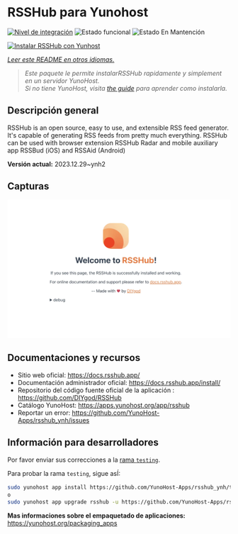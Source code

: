 <!--
Este archivo README esta generado automaticamente<https://github.com/YunoHost/apps/tree/master/tools/readme_generator>
No se debe editar a mano.
-->

# RSSHub para Yunohost

[![Nivel de integración](https://dash.yunohost.org/integration/rsshub.svg)](https://ci-apps.yunohost.org/ci/apps/rsshub/) ![Estado funcional](https://ci-apps.yunohost.org/ci/badges/rsshub.status.svg) ![Estado En Mantención](https://ci-apps.yunohost.org/ci/badges/rsshub.maintain.svg)

[![Instalar RSSHub con Yunhost](https://install-app.yunohost.org/install-with-yunohost.svg)](https://install-app.yunohost.org/?app=rsshub)

*[Leer este README en otros idiomas.](./ALL_README.md)*

> *Este paquete le permite instalarRSSHub rapidamente y simplement en un servidor YunoHost.*  
> *Si no tiene YunoHost, visita [the guide](https://yunohost.org/install) para aprender como instalarla.*

## Descripción general

RSSHub is an open source, easy to use, and extensible RSS feed generator. It's capable of generating RSS feeds from pretty much everything. RSSHub can be used with browser extension RSSHub Radar and mobile auxiliary app RSSBud (iOS) and RSSAid (Android)


**Versión actual:** 2023.12.29~ynh2

## Capturas

![Captura de RSSHub](./doc/screenshots/screenshot.png)

## Documentaciones y recursos

- Sitio web oficial: <https://docs.rsshub.app/>
- Documentación administrador oficial: <https://docs.rsshub.app/install/>
- Repositorio del código fuente oficial de la aplicación : <https://github.com/DIYgod/RSSHub>
- Catálogo YunoHost: <https://apps.yunohost.org/app/rsshub>
- Reportar un error: <https://github.com/YunoHost-Apps/rsshub_ynh/issues>

## Información para desarrolladores

Por favor enviar sus correcciones a la [rama `testing`](https://github.com/YunoHost-Apps/rsshub_ynh/tree/testing).

Para probar la rama `testing`, sigue asÍ:

```bash
sudo yunohost app install https://github.com/YunoHost-Apps/rsshub_ynh/tree/testing --debug
o
sudo yunohost app upgrade rsshub -u https://github.com/YunoHost-Apps/rsshub_ynh/tree/testing --debug
```

**Mas informaciones sobre el empaquetado de aplicaciones:** <https://yunohost.org/packaging_apps>
